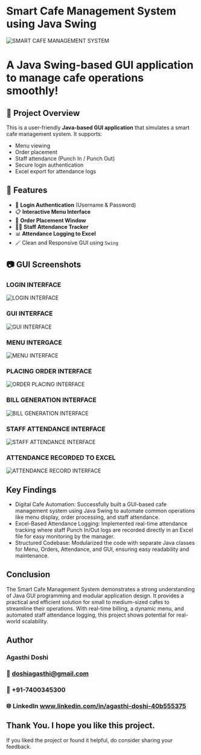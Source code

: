 # Smart Cafe Management System using Java Swing 
![SMART CAFE MANAGEMENT SYSTEM](https://github.com/AgasthiDoshi/Smart_Cafe/blob/main/Logos.png)
# A Java Swing-based GUI application to manage cafe operations smoothly!
## 🚀 Project Overview
This is a user-friendly **Java-based GUI application** that simulates a smart cafe management system. It supports:
- Menu viewing
- Order placement
- Staff attendance (Punch In / Punch Out)
- Secure login authentication
- Excel export for attendance logs
## 📌 Features
- 🔐 **Login Authentication** (Username & Password)
- 📋 **Interactive Menu Interface**
- 🛒 **Order Placement Window**
- 🧑‍💼 **Staff Attendance Tracker**
- 📊 **Attendance Logging to Excel**
- 🪄 Clean and Responsive GUI using `Swing`
## 📷 GUI Screenshots
### LOGIN INTERFACE 
![LOGIN INTERFACE](https://github.com/AgasthiDoshi/Smart_Cafe/blob/main/LOGININTERFACE.png)
### GUI INTERFACE 
![GUI INTERFACE](https://github.com/AgasthiDoshi/Smart_Cafe/blob/main/GUI_INTERFACE.png)
### MENU INTERGACE 
![MENU INTERFACE](https://github.com/AgasthiDoshi/Smart_Cafe/blob/main/MENU.png)
### PLACING ORDER INTERFACE 
![ORDER PLACING INTERFACE](https://github.com/AgasthiDoshi/Smart_Cafe/blob/main/ORDER_PLACING.png)
### BILL GENERATION INTERFACE 
![BILL GENERATION INTERFACE](https://github.com/AgasthiDoshi/Smart_Cafe/blob/main/BILL_GENERATION.png)
### STAFF ATTENDANCE INTERFACE 
![STAFF ATTENDANCE INTERFACE](https://github.com/AgasthiDoshi/Smart_Cafe/blob/main/ATTENDANCE_STAFF.png)
### ATTENDANCE RECORDED TO EXCEL 
![ATTENDANCE RECORD INTERFACE](https://github.com/AgasthiDoshi/Smart_Cafe/blob/main/Attendace_Record.png)
## Key Findings 
- Digital Cafe Automation: Successfully built a GUI-based cafe management system using Java Swing to automate common operations like menu display, order processing, and staff attendance.
- Excel-Based Attendance Logging: Implemented real-time attendance tracking where staff Punch In/Out logs are recorded directly in an Excel file for easy monitoring by the manager.
- Structured Codebase: Modularized the code with separate Java classes for Menu, Orders, Attendance, and GUI, ensuring easy readability and maintenance.
## Conclusion
The Smart Cafe Management System demonstrates a strong understanding of Java GUI programming and modular application design. It provides a practical and efficient solution for small to medium-sized cafes to streamline their operations. With real-time billing, a dynamic menu, and automated staff attendance logging, this project shows potential for real-world scalability.
## Author
### Agasthi Doshi
### 📧 doshiagasthi@gmail.com
### 📱 +91-7400345300
### 🌐 LinkedIn www.linkedin.com/in/agasthi-doshi-40b555375

## Thank You. I hope you like this project.
If you liked the project or found it helpful, do consider sharing your feedback.
  
